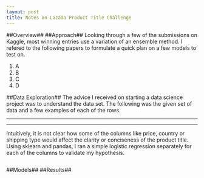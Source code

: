 ```yaml
---
layout: post
title: Notes on Lazada Product Title Challenge
---
```


##Overview##
##Approach##
Looking through a few of the submissions on Kaggle, most winning entries use a variation of an ensemble method. I refered to the following papers to formulate a quick plan on a few models to test on.
1. A
2. B
3. C
4. D

##Data Exploration##
The advice I received on starting a data science project was to understand the data set. The following was the given set of data and a few examples of each of the rows.

---
---

Intuitively, it is not clear how some of the columns like price, country or shipping type would affect the clarity or conciseness of the product title. Using sklearn and pandas, I ran a simple logistic regression separately for each of the columns to validate my hypothesis.

```python
```



##Models##
##Results##
